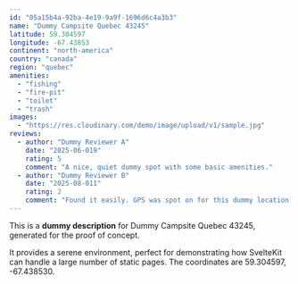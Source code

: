 ```yaml
---
id: "05a15b4a-92ba-4e19-9a9f-1696d6c4a3b3"
name: "Dummy Campsite Quebec 43245"
latitude: 59.304597
longitude: -67.43853
continent: "north-america"
country: "canada"
region: "quebec"
amenities:
  - "fishing"
  - "fire-pit"
  - "toilet"
  - "trash"
images:
  - "https://res.cloudinary.com/demo/image/upload/v1/sample.jpg"
reviews:
  - author: "Dummy Reviewer A"
    date: "2025-06-019"
    rating: 5
    comment: "A nice, quiet dummy spot with some basic amenities."
  - author: "Dummy Reviewer B"
    date: "2025-08-011"
    rating: 2
    comment: "Found it easily. GPS was spot on for this dummy location."
---
```


This is a **dummy description** for Dummy Campsite Quebec 43245, generated for the proof of concept.

It provides a serene environment, perfect for demonstrating how SvelteKit can handle a large number of static pages. The coordinates are 59.304597, -67.438530.
